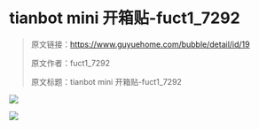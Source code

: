 # tianbot mini 开箱贴-fuct1_7292

> 原文链接：https://www.guyuehome.com/bubble/detail/id/19
>
> 原文作者：fuct1_7292
>
> 原文标题：tianbot mini 开箱贴-fuct1_7292


![](https://tianbot-pic.oss-cn-beijing.aliyuncs.com/tianbot/202109281619102.webp)

![](https://tianbot-pic.oss-cn-beijing.aliyuncs.com/tianbot/202109281619971.webp)

